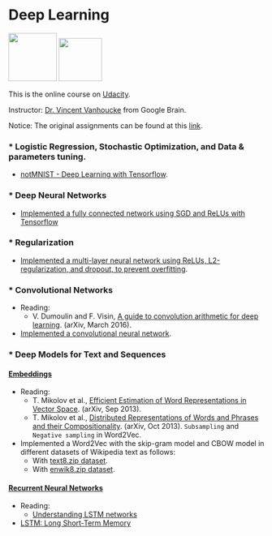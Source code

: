 # Deep Learning 
<img width="95" src="https://github.com/ttungl/Deep-Learning-Google/blob/master/Lesson1/googlelogo.png"> <img width="85" src="https://github.com/ttungl/Deep-Learning-Google/blob/master/Lesson1/tensorflow.png">

This is the online course on [Udacity](https://www.udacity.com/course/deep-learning--ud730).

Instructor: [Dr. Vincent Vanhoucke](https://research.google.com/pubs/VincentVanhoucke.html) from Google Brain.

Notice: The original assignments can be found at this [link](https://github.com/tensorflow/tensorflow/tree/master/tensorflow/examples/udacity).

### * Logistic Regression, Stochastic Optimization, and Data & parameters tuning. 
* [notMNIST - Deep Learning with Tensorflow](https://github.com/ttungl/Deep-Learning-by-Google/blob/master/Lesson1/DeepLearning_assignment_1.ipynb). 

### * Deep Neural Networks
* [Implemented a fully connected network using SGD and ReLUs with Tensorflow](https://github.com/ttungl/Deep-Learning-Google/blob/master/Lesson1/2_fully_connected_network_using_SGD.ipynb)
              
### * Regularization
* [Implemented a multi-layer neural network using ReLUs, L2-regularization, and dropout, to prevent overfitting](https://github.com/ttungl/Deep-Learning-Google/blob/master/Lesson1/3_Regularization.ipynb).
  
### * Convolutional Networks
* Reading: 
  + V. Dumoulin and F. Visin, [A guide to convolution arithmetic for deep learning](https://arxiv.org/pdf/1603.07285.pdf). (arXiv, March 2016). 
* [Implemented a convolutional neural network](https://github.com/ttungl/Deep-Learning-Google/blob/master/Lesson1/4_Convolutional_Neural_Networks.ipynb).

### * Deep Models for Text and Sequences
#### [Embeddings]() 
* Reading:
  + T. Mikolov et al., [Efficient Estimation of Word Representations in Vector Space](https://arxiv.org/pdf/1301.3781.pdf). (arXiv, Sep 2013).
  + T. Mikolov et al., [Distributed Representations of Words and Phrases and their Compositionality](https://arxiv.org/pdf/1310.4546.pdf). (arXiv, Oct 2013). `Subsampling` and `Negative sampling` in Word2Vec.
* Implemented a Word2Vec with the skip-gram model and CBOW model in different datasets of Wikipedia text as follows: 
  + With [text8.zip dataset](https://github.com/ttungl/Deep-Learning-Google/blob/master/Lesson1/5_WordToVec.ipynb).
  + With [enwik8.zip dataset](https://github.com/ttungl/Deep-Learning-Google/blob/master/Lesson1/5_WordToVec_enwik8.ipynb).
 
#### [Recurrent Neural Networks]()
* Reading:
  + [Understanding LSTM networks](http://colah.github.io/posts/2015-08-Understanding-LSTMs/)
* [LSTM: Long Short-Term Memory]()
  

